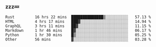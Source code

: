 ### zzz💤

<!--
**ArberSephirotheca/ArberSephirotheca** is a ✨ _special_ ✨ repository because its `README.md` (this file) appears on your GitHub profile.

Here are some ideas to get you started:

- 🌱 I’m currently learning Rust, Distributed System, and Database.
- 😄 Pronouns: He/Him
-->

<!--START_SECTION:waka-->

```text
Rust         16 hrs 22 mins  ██████████████▒░░░░░░░░░░   57.13 %
HTML         4 hrs 17 mins   ███▓░░░░░░░░░░░░░░░░░░░░░   14.94 %
GraphQL      3 hrs 11 mins   ██▓░░░░░░░░░░░░░░░░░░░░░░   11.15 %
Markdown     1 hr 46 mins    █▓░░░░░░░░░░░░░░░░░░░░░░░   06.17 %
Python       1 hr 30 mins    █▒░░░░░░░░░░░░░░░░░░░░░░░   05.25 %
Other        56 mins         ▓░░░░░░░░░░░░░░░░░░░░░░░░   03.28 %
```

<!--END_SECTION:waka-->
